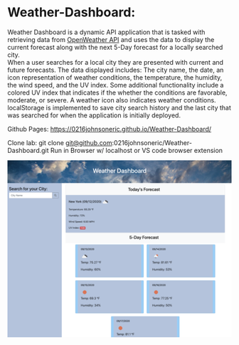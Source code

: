 # Weather-Dashboard: 
Weather Dashboard is a dynamic API application that is tasked with retrieving data from [OpenWeather API](https://openweathermap.org/api) and uses the data to display the current forecast along with the next 5-Day forecast for a locally searched city.  
When a user searches for a local city they are presented with current and future forecasts. The data displayed includes: The city name, the date, an icon representation of weather conditions, the temperature, the humidity, the wind speed, and the UV index. 
Some additional functionality include a colored UV index that indicates if the whether the conditions are favorable, moderate, or severe. A weather icon also indicates weather conditions. localStorage is implemented to save city search history and the last city that was searched for when the application is initially deployed.

Github Pages: https://0216johnsoneric.github.io/Weather-Dashboard/

Clone lab: git clone git@github.com:0216johnsoneric/Weather-Dashboard.git
Run in Browser w/ localhost or VS code browser extension

<img src="assets/images/Screen Shot 2020-09-12 at 11.07.21 AM.png">